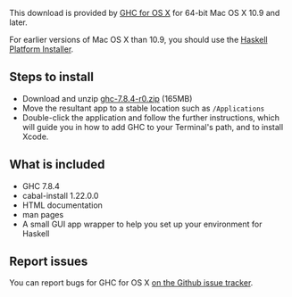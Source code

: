 This download is provided by
[GHC for OS X](http://ghcformacosx.github.io/) for 64-bit Mac OS X
10.9 and later.

For earlier versions of Mac OS X than 10.9, you should use the [Haskell Platform Installer](https://www.haskell.org/platform/mac.html).

## Steps to install

* Download and unzip [ghc-7.8.4-r0.zip](https://github.com/ghcformacosx/ghc-dot-app/releases/download/v7.8.4-r0/ghc-7.8.4-r0.zip) (165MB)
* Move the resultant app to a stable location such as `/Applications`
* Double-click the application and follow the further instructions,
  which will guide you in how to add GHC to your Terminal's path, and
  to install Xcode.

## What is included

* GHC 7.8.4
* cabal-install 1.22.0.0
* HTML documentation
* man pages
* A small GUI app wrapper to help you set up your environment for Haskell

## Report issues

You can report bugs for GHC for OS X [on the Github issue tracker](https://github.com/ghcformacosx/ghc-dot-app/issues).
